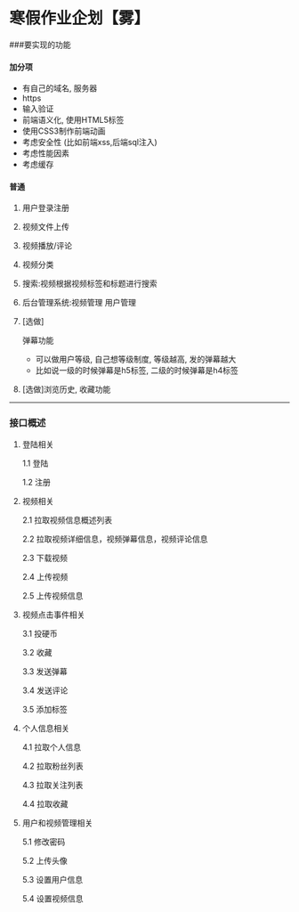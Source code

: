 # 寒假作业企划【雾】

###要实现的功能

#### 加分项

- 有自己的域名, 服务器
- https
- 输入验证
- 前端语义化, 使用HTML5标签
- 使用CSS3制作前端动画
- 考虑安全性 (比如前端xss,后端sql注入)
- 考虑性能因素
- 考虑缓存

#### 普通

1. 用户登录注册

2. 视频文件上传

3. 视频播放/评论

4. 视频分类

5. 搜索:视频根据视频标签和标题进行搜索

6. 后台管理系统:视频管理 用户管理

7. [选做]

   弹幕功能

   - 可以做用户等级, 自己想等级制度, 等级越高, 发的弹幕越大
   - 比如说一级的时候弹幕是h5标签, 二级的时候弹幕是h4标签

8. [选做]浏览历史, 收藏功能

------------------------

### 接口概述

1. 登陆相关

   1.1 登陆

   1.2 注册

2. 视频相关

   2.1 拉取视频信息概述列表

   2.2 拉取视频详细信息，视频弹幕信息，视频评论信息

   2.3 下载视频

   2.4 上传视频

   2.5 上传视频信息

3. 视频点击事件相关

   3.1 投硬币

   3.2 收藏

   3.3 发送弹幕

   3.4 发送评论

   3.5 添加标签

4. 个人信息相关

   4.1 拉取个人信息

   4.2 拉取粉丝列表

   4.3 拉取关注列表

   4.4 拉取收藏

5. 用户和视频管理相关

   5.1 修改密码

   5.2 上传头像

   5.3 设置用户信息

   5.4 设置视频信息

   ​

